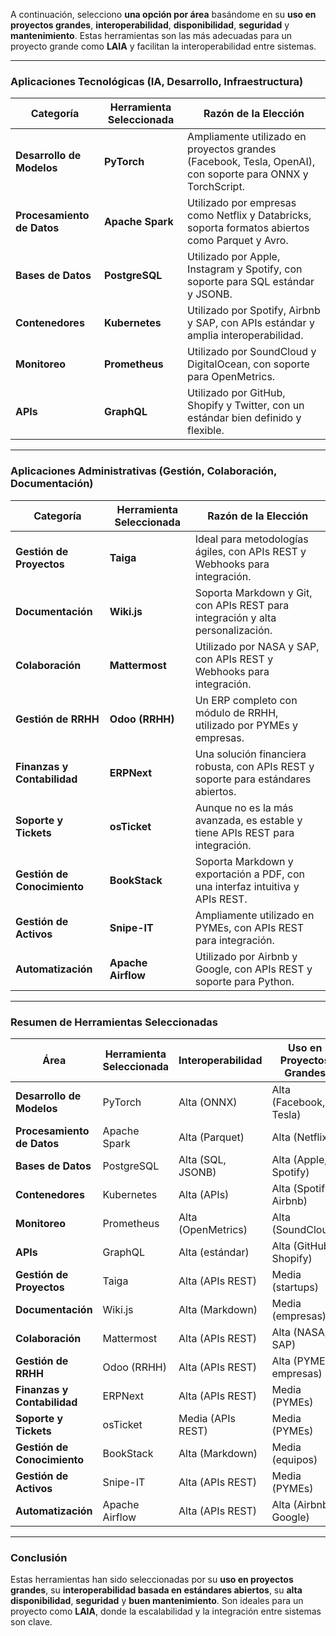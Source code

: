 A continuación, selecciono **una opción por área** basándome en su **uso en proyectos grandes**, **interoperabilidad**, **disponibilidad**, **seguridad** y **mantenimiento**. Estas herramientas son las más adecuadas para un proyecto grande como **LAIA** y facilitan la interoperabilidad entre sistemas.

---

### **Aplicaciones Tecnológicas (IA, Desarrollo, Infraestructura)**

| Categoría                  | Herramienta Seleccionada | Razón de la Elección                                                                 |
|----------------------------|--------------------------|-------------------------------------------------------------------------------------|
| **Desarrollo de Modelos**  | **PyTorch**              | Ampliamente utilizado en proyectos grandes (Facebook, Tesla, OpenAI), con soporte para ONNX y TorchScript. |
| **Procesamiento de Datos** | **Apache Spark**         | Utilizado por empresas como Netflix y Databricks, soporta formatos abiertos como Parquet y Avro. |
| **Bases de Datos**         | **PostgreSQL**           | Utilizado por Apple, Instagram y Spotify, con soporte para SQL estándar y JSONB.    |
| **Contenedores**           | **Kubernetes**           | Utilizado por Spotify, Airbnb y SAP, con APIs estándar y amplia interoperabilidad.  |
| **Monitoreo**              | **Prometheus**           | Utilizado por SoundCloud y DigitalOcean, con soporte para OpenMetrics.              |
| **APIs**                   | **GraphQL**              | Utilizado por GitHub, Shopify y Twitter, con un estándar bien definido y flexible. |

---

### **Aplicaciones Administrativas (Gestión, Colaboración, Documentación)**

| Categoría                  | Herramienta Seleccionada | Razón de la Elección                                                                 |
|----------------------------|--------------------------|-------------------------------------------------------------------------------------|
| **Gestión de Proyectos**   | **Taiga**                | Ideal para metodologías ágiles, con APIs REST y Webhooks para integración.          |
| **Documentación**          | **Wiki.js**              | Soporta Markdown y Git, con APIs REST para integración y alta personalización.      |
| **Colaboración**           | **Mattermost**           | Utilizado por NASA y SAP, con APIs REST y Webhooks para integración.                |
| **Gestión de RRHH**        | **Odoo (RRHH)**          | Un ERP completo con módulo de RRHH, utilizado por PYMEs y empresas.                 |
| **Finanzas y Contabilidad**| **ERPNext**              | Una solución financiera robusta, con APIs REST y soporte para estándares abiertos.  |
| **Soporte y Tickets**      | **osTicket**             | Aunque no es la más avanzada, es estable y tiene APIs REST para integración.        |
| **Gestión de Conocimiento**| **BookStack**            | Soporta Markdown y exportación a PDF, con una interfaz intuitiva y APIs REST.       |
| **Gestión de Activos**     | **Snipe-IT**             | Ampliamente utilizado en PYMEs, con APIs REST para integración.                     |
| **Automatización**         | **Apache Airflow**       | Utilizado por Airbnb y Google, con APIs REST y soporte para Python.                 |

---

### **Resumen de Herramientas Seleccionadas**

| Área                       | Herramienta Seleccionada | Interoperabilidad | Uso en Proyectos Grandes | Disponibilidad | Seguridad | Mantenimiento |
|----------------------------|--------------------------|-------------------|--------------------------|----------------|-----------|---------------|
| **Desarrollo de Modelos**  | PyTorch                  | Alta (ONNX)       | Alta (Facebook, Tesla)   | Alta           | Alta      | Excelente     |
| **Procesamiento de Datos** | Apache Spark             | Alta (Parquet)    | Alta (Netflix)           | Alta           | Alta      | Excelente     |
| **Bases de Datos**         | PostgreSQL               | Alta (SQL, JSONB) | Alta (Apple, Spotify)    | Alta           | Alta      | Excelente     |
| **Contenedores**           | Kubernetes               | Alta (APIs)       | Alta (Spotify, Airbnb)   | Alta           | Alta      | Excelente     |
| **Monitoreo**              | Prometheus               | Alta (OpenMetrics)| Alta (SoundCloud)        | Alta           | Alta      | Excelente     |
| **APIs**                   | GraphQL                  | Alta (estándar)   | Alta (GitHub, Shopify)   | Alta           | Alta      | Excelente     |
| **Gestión de Proyectos**   | Taiga                    | Alta (APIs REST)  | Media (startups)         | Alta           | Alta      | Bueno         |
| **Documentación**          | Wiki.js                  | Alta (Markdown)   | Media (empresas)         | Alta           | Alta      | Bueno         |
| **Colaboración**           | Mattermost               | Alta (APIs REST)  | Alta (NASA, SAP)         | Alta           | Alta      | Excelente     |
| **Gestión de RRHH**        | Odoo (RRHH)              | Alta (APIs REST)  | Alta (PYMEs, empresas)   | Alta           | Alta      | Excelente     |
| **Finanzas y Contabilidad**| ERPNext                  | Alta (APIs REST)  | Media (PYMEs)            | Alta           | Alta      | Bueno         |
| **Soporte y Tickets**      | osTicket                 | Media (APIs REST) | Media (PYMEs)            | Media          | Media     | Regular       |
| **Gestión de Conocimiento**| BookStack                | Alta (Markdown)   | Media (equipos)          | Alta           | Alta      | Bueno         |
| **Gestión de Activos**     | Snipe-IT                 | Alta (APIs REST)  | Media (PYMEs)            | Alta           | Alta      | Bueno         |
| **Automatización**         | Apache Airflow           | Alta (APIs REST)  | Alta (Airbnb, Google)    | Alta           | Alta      | Excelente     |

---

### **Conclusión**
Estas herramientas han sido seleccionadas por su **uso en proyectos grandes**, su **interoperabilidad basada en estándares abiertos**, su **alta disponibilidad**, **seguridad** y **buen mantenimiento**. Son ideales para un proyecto como **LAIA**, donde la escalabilidad y la integración entre sistemas son clave.
